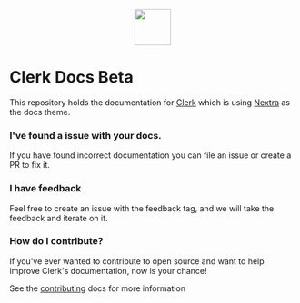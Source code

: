<p align="center">
  <a href="https://clerk.dev?utm_source=github&utm_medium=clerk_javascript" target="_blank" rel="noopener noreferrer">
    <picture>
      <source media="(prefers-color-scheme: dark)" srcset="https://images.clerk.dev/static/logo-dark-mode-400x400.png">
      <img src="https://images.clerk.dev/static/logo-light-mode-400x400.png" height="64">
    </picture>
  </a>
  <br />
</p>

# Clerk Docs Beta

This repository holds the documentation for [Clerk](https://clerk.dev/) which is using [Nextra](https://nextra.site) as the docs theme.

### I've found a issue with your docs.

If you have found incorrect documentation you can file an issue or create a PR to fix it. 

### I have feedback 

Feel free to create an issue with the feedback tag, and we will take the feedback and iterate on it.

### How do I contribute?

If you've ever wanted to contribute to open source and want to help improve Clerk's documentation, now is your chance!

See the [contributing](./CONTRIBUTING.md) docs for more information

